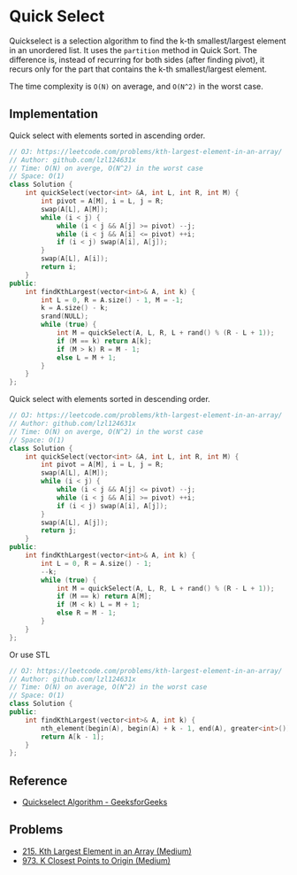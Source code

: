 # Quick Select

Quickselect is a selection algorithm to find the k-th smallest/largest element in an unordered list. It uses the `partition` method in Quick Sort. The difference is, instead of recurring for both sides \(after finding pivot\), it recurs only for the part that contains the k-th smallest/largest element.

The time complexity is `O(N)` on average, and `O(N^2)` in the worst case.

## Implementation

Quick select with elements sorted in ascending order.

```cpp
// OJ: https://leetcode.com/problems/kth-largest-element-in-an-array/
// Author: github.com/lzl124631x
// Time: O(N) on averge, O(N^2) in the worst case
// Space: O(1)
class Solution {
    int quickSelect(vector<int> &A, int L, int R, int M) {
        int pivot = A[M], i = L, j = R;
        swap(A[L], A[M]);
        while (i < j) {
            while (i < j && A[j] >= pivot) --j;
            while (i < j && A[i] <= pivot) ++i;
            if (i < j) swap(A[i], A[j]);
        }
        swap(A[L], A[i]);
        return i;
    }
public:
    int findKthLargest(vector<int>& A, int k) {
        int L = 0, R = A.size() - 1, M = -1;
        k = A.size() - k;
        srand(NULL);
        while (true) {
            int M = quickSelect(A, L, R, L + rand() % (R - L + 1));
            if (M == k) return A[k];
            if (M > k) R = M - 1;
            else L = M + 1;
        }
    }
};
```

Quick select with elements sorted in descending order.

```cpp
// OJ: https://leetcode.com/problems/kth-largest-element-in-an-array/
// Author: github.com/lzl124631x
// Time: O(N) on averge, O(N^2) in the worst case
// Space: O(1)
class Solution {
    int quickSelect(vector<int> &A, int L, int R, int M) {
        int pivot = A[M], i = L, j = R;
        swap(A[L], A[M]);
        while (i < j) {
            while (i < j && A[j] <= pivot) --j;
            while (i < j && A[i] >= pivot) ++i;
            if (i < j) swap(A[i], A[j]);
        }
        swap(A[L], A[j]);
        return j;
    }
public:
    int findKthLargest(vector<int>& A, int k) {
        int L = 0, R = A.size() - 1;
        --k;
        while (true) {
            int M = quickSelect(A, L, R, L + rand() % (R - L + 1));
            if (M == k) return A[M];
            if (M < k) L = M + 1;
            else R = M - 1;
        }
    }
};
```

Or use STL

```cpp
// OJ: https://leetcode.com/problems/kth-largest-element-in-an-array/
// Author: github.com/lzl124631x
// Time: O(N) on average, O(N^2) in the worst case
// Space: O(1)
class Solution {
public:
    int findKthLargest(vector<int>& A, int k) {
        nth_element(begin(A), begin(A) + k - 1, end(A), greater<int>());
        return A[k - 1];
    }
};
```

## Reference

* [Quickselect Algorithm - GeeksforGeeks](https://www.geeksforgeeks.org/quickselect-algorithm/)

## Problems

* [215. Kth Largest Element in an Array \(Medium\)](https://leetcode.com/problems/kth-largest-element-in-an-array/)
* [973. K Closest Points to Origin \(Medium\)](https://leetcode.com/problems/k-closest-points-to-origin/)

